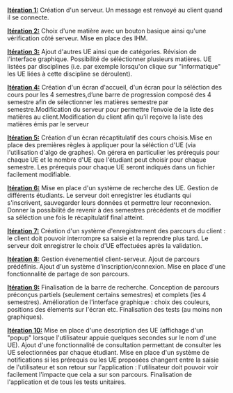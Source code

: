 <ins>**Itération 1:**</ins>      Création d'un serveur. Un message est renvoyé au client quand il se connecte.

<ins>**Itération 2:**</ins>      Choix d'une matière avec un bouton basique ainsi qu'une vérification côté serveur. Mise en place des IHM.

<ins>**Itération 3:**</ins>      Ajout d'autres UE ainsi que de catégories. Révision de l'interface graphique. Possibilité de séléctionner plusieurs matières. UE listées par disciplines (i.e. par exemple lorsqu'on clique sur "informatique" les UE liées à cette discipline se déroulent).

<ins>**Itération 4:**</ins>      Création d'un écran d'accueil, d'un écran pour la séléction des cours pour les 4 semestres,d’une barre de progression composé des 4 semestre afin de sélectionner les matières semestre par semestre.Modification du serveur pour permettre l’envoie de la liste des matières au client.Modification du client afin qu’il reçoive la liste des matières émis par le serveur 

<ins>**Itération 5:**</ins>      Création d'un écran récaptitulatif des cours choisis.Mise en place des premières règles à appliquer pour la séléction d'UE (via l'utilisation d'algo de graphes). On gérera en particulier les prérequis pour chaque UE et le nombre d'UE que l'étudiant peut choisir pour chaque semestre. Les prérequis pour chaque UE seront indiqués dans un fichier facilement modifiable. 

<ins>**Itération 6:**</ins>      Mise en place d'un système de recherche des UE. Gestion de différents étudiants. Le serveur doit enregistrer les étudiants qui s'inscrivent, sauvegarder leurs données et permettre leur reconnexion. Donner la possibilité de revenir à des semestres précédents et de modifier sa séléction une fois le récapitulatif final atteint. 

<ins>**Itération 7:**</ins>      Création d'un système d'enregistrement des parcours du client : le client doit pouvoir interrompre sa saisie et la reprendre plus tard. Le serveur doit enregistrer le choix d'UE effectuées après la validation. 

<ins>**Itération 8:**</ins>     Gestion évenementiel client-serveur. Ajout de parcours prédéfinis. Ajout d'un système d'inscription/connexion. Mise en place d'une fonctionnalité de partage de son parcours.

<ins>**Itération 9:**</ins>       Finalisation de la barre de recherche. Conception de parcours préconçus partiels (seulement certains semestres) et complets (les 4 semestres). Amélioration de l'interface graphique : choix des couleurs, positions des élements sur l'écran etc. Finalisation des tests (au moins non graphiques).

<ins>**Itération 10:**</ins>     Mise en place d'une description des UE (affichage d'un "popup" lorsque l'utilisateur appuie quelques secondes sur le nom d'une UE). Ajout d'une fonctionnalité de consultation permettant de consulter les UE selectionnées par chaque étudiant. Mise en place d'un système de notifications si les prérequis ou les UE proposées changent entre la saisie de l'utilisateur et son retour sur l'application : l'utilisateur doit pouvoir voir facilement l'impacte que cela a sur son parcours. Finalisation de l'application et de tous les tests unitaires.
